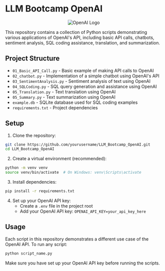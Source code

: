 # LLM Bootcamp OpenAI

<p align="center">
  <img src="https://blog.kakaocdn.net/dn/KMC4Q/btsD4sKdBD4/dzLn1N1MJX5ljk8s0RHPF0/img.png" alt="OpenAI Logo">
</p>


This repository contains a collection of Python scripts demonstrating various applications of OpenAI's API, including basic API calls, chatbots, sentiment analysis, SQL coding assistance, translation, and summarization.

## Project Structure

- `01_Basic_API_Call.py` - Basic example of making API calls to OpenAI
- `02_chatbot.py` - Implementation of a simple chatbot using OpenAI's API
- `03_SentimentAnalysis.py` - Sentiment analysis of text using OpenAI
- `04_SQLCoding.py` - SQL query generation and assistance using OpenAI
- `05_Translation.py` - Text translation using OpenAI
- `05_Summary.py` - Text summarization using OpenAI
- `example.db` - SQLite database used for SQL coding examples
- `requirements.txt` - Project dependencies

## Setup

1. Clone the repository:
```bash
git clone https://github.com/yourusername/LLM_Bootcamp_OpenAI.git
cd LLM_Bootcamp_OpenAI
```

2. Create a virtual environment (recommended):
```bash
python -m venv venv
source venv/bin/activate  # On Windows: venv\Scripts\activate
```

3. Install dependencies:
```bash
pip install -r requirements.txt
```

4. Set up your OpenAI API key:
   - Create a `.env` file in the project root
   - Add your OpenAI API key: `OPENAI_API_KEY=your_api_key_here`


## Usage

Each script in this repository demonstrates a different use case of the OpenAI API. To run any script:

```bash
python script_name.py
```

Make sure you have set up your OpenAI API key before running the scripts.
